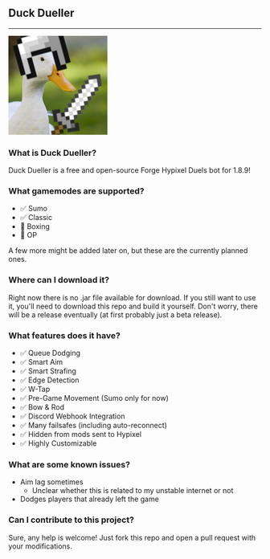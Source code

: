 ## Duck Dueller

---

![Image](https://raw.githubusercontent.com/HumanDuck23/upload-stuff-here/main/duck_dueller.png)

### What is Duck Dueller?

Duck Dueller is a free and open-source Forge Hypixel Duels bot for 1.8.9!

### What gamemodes are supported?

 - ✅ Sumo
 - ✅ Classic
 - 🚧 Boxing
 - 🚧 OP

A few more might be added later on, but these are the currently planned ones.

### Where can I download it?

Right now there is no .jar file available for download. If you still want to use it, you'll need to download this repo and build it yourself.
Don't worry, there will be a release eventually (at first probably just a beta release).

### What features does it have?

 - ✅ Queue Dodging
 - ✅ Smart Aim
 - ✅ Smart Strafing
 - ✅ Edge Detection
 - ✅ W-Tap
 - ✅ Pre-Game Movement (Sumo only for now)
 - ✅ Bow & Rod
 - ✅ Discord Webhook Integration
 - ✅ Many failsafes (including auto-reconnect)
 - ✅ Hidden from mods sent to Hypixel
 - ✅ Highly Customizable

### What are some known issues?

 - Aim lag sometimes
   - Unclear whether this is related to my unstable internet or not
 - Dodges players that already left the game

### Can I contribute to this project?

Sure, any help is welcome! Just fork this repo and open a pull request with your modifications.